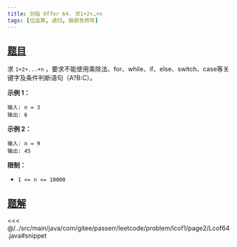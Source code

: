 ```yaml
---
title: 剑指 Offer 64. 求1+2+…+n
tags: [位运算, 递归, 脑筋急转弯]
---
```



## [题目](https://leetcode.cn/problems/qiu-12n-lcof/)
求 `1+2+...+n` ，要求不能使用乘除法、for、while、if、else、switch、case等关键字及条件判断语句（A?B:C）。

**示例 1：**

```
输入: n = 3
输出: 6
```

**示例 2：**

```
输入: n = 9
输出: 45
```

**限制：**

* `1 <= n <= 10000`


## [题解](https://github.com/PasseRR/JavaLeetCode/blob/master/src/main/java/com/gitee/passerr/leetcode/problem/lcof1/page2/Lcof64.java)

<<< @/../src/main/java/com/gitee/passerr/leetcode/problem/lcof1/page2/Lcof64.java#snippet
